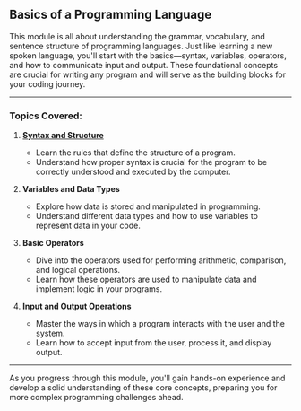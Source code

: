 
## Basics of a Programming Language

This module is all about understanding the grammar, vocabulary, and sentence structure of programming languages. Just like learning a new spoken language, you'll start with the basics—syntax, variables, operators, and how to communicate input and output. These foundational concepts are crucial for writing any program and will serve as the building blocks for your coding journey.

---

### Topics Covered:

1. **[Syntax and Structure](https://github.com/PeteComSci/intro_comprog/tree/ed2accd0d11731f5e71b83b3c8b477d844a6cfb6/basics/syntax_structure)**
   - Learn the rules that define the structure of a program.
   - Understand how proper syntax is crucial for the program to be correctly understood and executed by the computer.

2. **Variables and Data Types**
   - Explore how data is stored and manipulated in programming.
   - Understand different data types and how to use variables to represent data in your code.

3. **Basic Operators**
   - Dive into the operators used for performing arithmetic, comparison, and logical operations.
   - Learn how these operators are used to manipulate data and implement logic in your programs.

4. **Input and Output Operations**
   - Master the ways in which a program interacts with the user and the system.
   - Learn how to accept input from the user, process it, and display output.

---

As you progress through this module, you'll gain hands-on experience and develop a solid understanding of these core concepts, preparing you for more complex programming challenges ahead.
